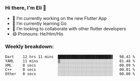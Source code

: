 ### Hi there, I'm Eli 👋
- 🔭 I’m currently working on the new Flutter App
- 🌱 I’m currently learning Go
- 🦄 I’m looking to collaborate with other flutter developers
- 😄 Pronouns: He/Him/His

### Weekly breakdown:
<!--START_SECTION:waka-->

```text
Dart    12 hrs 11 mins  ████████████████████████▓   98.42 %
YAML    11 mins         ▒░░░░░░░░░░░░░░░░░░░░░░░░   01.48 %
XML     0 secs          ░░░░░░░░░░░░░░░░░░░░░░░░░   00.09 %
C++     0 secs          ░░░░░░░░░░░░░░░░░░░░░░░░░   00.01 %
Other   0 secs          ░░░░░░░░░░░░░░░░░░░░░░░░░   00.00 %
```

<!--END_SECTION:waka-->
